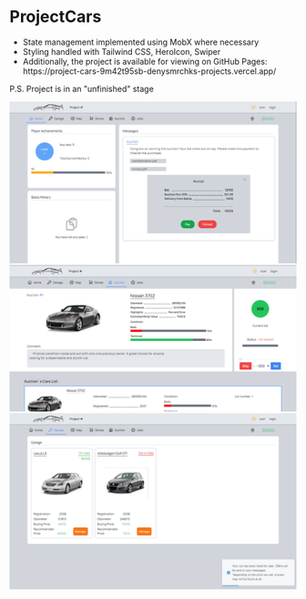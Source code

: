 # ProjectCars
<ul>
  <li>State management implemented using MobX where necessary</li>
  <li>Styling handled with Tailwind CSS, HeroIcon, Swiper</li>
  <li>Additionally, the project is available for viewing on GitHub Pages: https://project-cars-9m42t95sb-denysmrchks-projects.vercel.app/</li>
</ul>
<p>P.S. Project is in an "unfinished" stage</p>

<img src="/public/screenshots/Screenshot_1.png" alt="Screenshot project">

<img src="/public/screenshots/Screenshot_2.png" alt="Screenshot project">

<img src="/public/screenshots/Screenshot_3.png" alt="Screenshot project">
